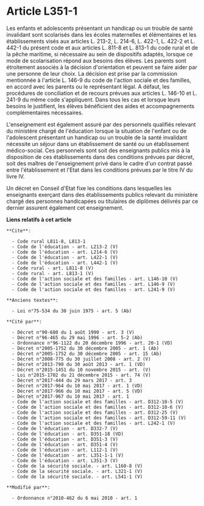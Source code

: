 # Article L351-1

Les enfants et adolescents présentant un handicap ou un trouble de santé invalidant sont scolarisés dans les écoles
maternelles et élémentaires et les établissements visés aux articles L. 213-2, 
L. 214-6, 
L. 422-1, L. 422-2 et L. 442-1 du présent code et aux articles L. 811-8 et L. 813-1 du code rural et de la pêche maritime, si
nécessaire au sein de dispositifs adaptés, lorsque ce mode de scolarisation répond aux besoins des élèves. Les parents sont
étroitement associés à la décision d'orientation et peuvent se faire aider par une personne de leur choix. La décision est
prise par la commission mentionnée à l'article L. 146-9 du code de l'action sociale et des familles, en accord avec les
parents ou le représentant légal. A défaut, les procédures de conciliation et de recours prévues aux articles L. 146-10 et L.
241-9 du même code s'appliquent. Dans tous les cas et lorsque leurs besoins le justifient, les élèves bénéficient des aides
et accompagnements complémentaires nécessaires. 

L'enseignement est également assuré par des personnels qualifiés relevant du ministère chargé de l'éducation lorsque la
situation de l'enfant ou de l'adolescent présentant un handicap ou un trouble de la santé invalidant nécessite un séjour dans
un établissement de santé ou un établissement médico-social. Ces personnels sont soit des enseignants publics mis à la
disposition de ces établissements dans des conditions prévues par décret, soit des maîtres de l'enseignement privé dans le
cadre d'un contrat passé entre l'établissement et l'Etat dans les conditions prévues par le titre IV du livre IV. 

Un décret en Conseil d'Etat fixe les conditions dans lesquelles les enseignants exerçant dans des établissements publics
relevant du ministère chargé des personnes handicapées ou titulaires de diplômes délivrés par ce dernier assurent également
cet enseignement.

**Liens relatifs à cet article**

	**Cite**:

	  - Code rural L811-8, L813-1
	  - Code de l'éducation - art. L213-2 (V)
	  - Code de l'éducation - art. L214-6 (V)
	  - Code de l'éducation - art. L422-1 (V)
	  - Code de l'éducation - art. L442-1 (V)
	  - Code rural - art. L811-8 (V)
	  - Code rural - art. L813-1 (V)
	  - Code de l'action sociale et des familles - art. L146-10 (V)
	  - Code de l'action sociale et des familles - art. L146-9 (V)
	  - Code de l'action sociale et des familles - art. L241-9 (V)

	**Anciens textes**:

	  - Loi n°75-534 du 30 juin 1975 - art. 5 (Ab)

	**Cité par**:

	  - Décret n°90-680 du 1 août 1990 - art. 3 (V)
	  - Décret n°96-465 du 29 mai 1996 - art. 5-2 (Ab)
	  - Ordonnance n°96-1122 du 20 décembre 1996 - art. 20-1 (VD)
	  - Décret n°2005-1752 du 30 décembre 2005 - art. 1 (Ab)
	  - Décret n°2005-1752 du 30 décembre 2005 - art. 15 (Ab)
	  - Décret n°2008-775 du 30 juillet 2008 - art. 2 (V)
	  - Décret n°2013-790 du 30 août 2013 - art. 1 (VD)
	  - Décret n°2015-1451 du 10 novembre 2015 - art. (V)
	  - Loi n°2015-1702 du 21 décembre 2015 - art. 74 (V)
	  - Décret n°2017-444 du 29 mars 2017 - art. 3
	  - Décret n°2017-964 du 10 mai 2017 - art. 1 (VD)
	  - Décret n°2017-966 du 10 mai 2017 - art. 5 (VD)
	  - Décret n°2017-967 du 10 mai 2017 - art. 1
	  - Code de l'action sociale et des familles - art. D312-10-5 (V)
	  - Code de l'action sociale et des familles - art. D312-10-6 (V)
	  - Code de l'action sociale et des familles - art. D312-25 (V)
	  - Code de l'action sociale et des familles - art. D312-59-11 (V)
	  - Code de l'action sociale et des familles - art. L242-1 (V)
	  - Code de l'éducation - art. D332-7 (V)
	  - Code de l'éducation - art. D351-18 (VD)
	  - Code de l'éducation - art. D351-3 (V)
	  - Code de l'éducation - art. D351-4 (V)
	  - Code de l'éducation - art. L112-1 (V)
	  - Code de l'éducation - art. L351-1-1 (V)
	  - Code de l'éducation - art. L351-3 (V)
	  - Code de la sécurité sociale. - art. L160-8 (V)
	  - Code de la sécurité sociale. - art. L321-1 (V)
	  - Code de la sécurité sociale. - art. L541-1 (V)

	**Modifié par**:

	  - Ordonnance n°2010-462 du 6 mai 2010 - art. 1
